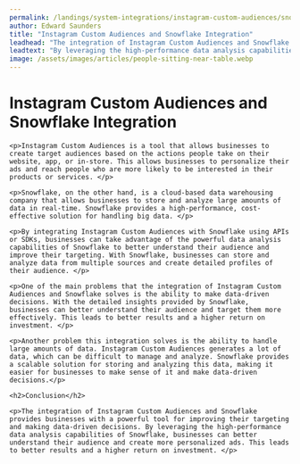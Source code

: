 ```yaml
---
permalink: /landings/system-integrations/instagram-custom-audiences/snowflake
author: Edward Saunders
title: "Instagram Custom Audiences and Snowflake Integration"
leadhead: "The integration of Instagram Custom Audiences and Snowflake provides businesses with a powerful tool for improving their targeting and making data-driven decisions"
leadtext: "By leveraging the high-performance data analysis capabilities of Snowflake, businesses can better understand their audience and create more personalized ads. This leads to better results and a higher return on investment."
image: /assets/images/articles/people-sitting-near-table.webp
---
```

<div class="arttext">
	<h1>Instagram Custom Audiences and Snowflake Integration</h1>

	<p>Instagram Custom Audiences is a tool that allows businesses to create target audiences based on the actions people take on their website, app, or in-store. This allows businesses to personalize their ads and reach people who are more likely to be interested in their products or services. </p>

	<p>Snowflake, on the other hand, is a cloud-based data warehousing company that allows businesses to store and analyze large amounts of data in real-time. Snowflake provides a high-performance, cost-effective solution for handling big data. </p>

	<p>By integrating Instagram Custom Audiences with Snowflake using APIs or SDKs, businesses can take advantage of the powerful data analysis capabilities of Snowflake to better understand their audience and improve their targeting. With Snowflake, businesses can store and analyze data from multiple sources and create detailed profiles of their audience. </p>

	<p>One of the main problems that the integration of Instagram Custom Audiences and Snowflake solves is the ability to make data-driven decisions. With the detailed insights provided by Snowflake, businesses can better understand their audience and target them more effectively. This leads to better results and a higher return on investment. </p>

	<p>Another problem this integration solves is the ability to handle large amounts of data. Instagram Custom Audiences generates a lot of data, which can be difficult to manage and analyze. Snowflake provides a scalable solution for storing and analyzing this data, making it easier for businesses to make sense of it and make data-driven decisions.</p>

	<h2>Conclusion</h2>

	<p>The integration of Instagram Custom Audiences and Snowflake provides businesses with a powerful tool for improving their targeting and making data-driven decisions. By leveraging the high-performance data analysis capabilities of Snowflake, businesses can better understand their audience and create more personalized ads. This leads to better results and a higher return on investment. </p>

</div>
